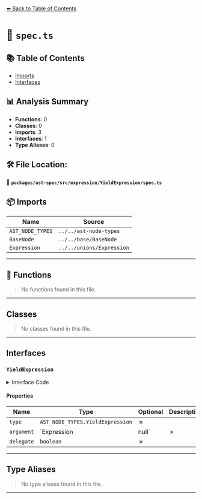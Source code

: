 [⬅️ Back to Table of Contents](../../../../../index.md)

# 📄 `spec.ts`

## 📚 Table of Contents

- [Imports](#imports)
- [Interfaces](#interfaces)

## 📊 Analysis Summary

- **Functions**: 0
- **Classes**: 0
- **Imports**: 3
- **Interfaces**: 1
- **Type Aliases**: 0

## 🛠️ File Location:
📂 **`packages/ast-spec/src/expression/YieldExpression/spec.ts`**

## 📦 Imports

| Name | Source |
|------|--------|
| `AST_NODE_TYPES` | `../../ast-node-types` |
| `BaseNode` | `../../base/BaseNode` |
| `Expression` | `../../unions/Expression` |


---

## 🔧 Functions

> No functions found in this file.


---

## Classes

> No classes found in this file.


---

## Interfaces

### `YieldExpression`

<details><summary>Interface Code</summary>

```ts
export interface YieldExpression extends BaseNode {
  type: AST_NODE_TYPES.YieldExpression;
  argument: Expression | null;
  delegate: boolean;
}
```
</details>

#### Properties

| Name | Type | Optional | Description |
|------|------|----------|-------------|
| `type` | `AST_NODE_TYPES.YieldExpression` | ✗ |  |
| `argument` | `Expression | null` | ✗ |  |
| `delegate` | `boolean` | ✗ |  |


---

## Type Aliases

> No type aliases found in this file.


---